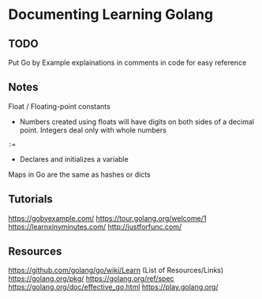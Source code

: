 # Documenting Learning Golang
## TODO
Put Go by Example explainations in comments in code for easy reference

## Notes
Float / Floating-point constants
* Numbers created using floats will have digits on both sides of a decimal point.  Integers deal only with whole numbers

```
:=
```
* Declares and initializes a variable

Maps in Go are the same as hashes or dicts

## Tutorials
https://gobyexample.com/
https://tour.golang.org/welcome/1
https://learnxinyminutes.com/
http://justforfunc.com/

## Resources
https://github.com/golang/go/wiki/Learn (List of Resources/Links)
https://golang.org/pkg/
https://golang.org/ref/spec
https://golang.org/doc/effective_go.html
https://play.golang.org/